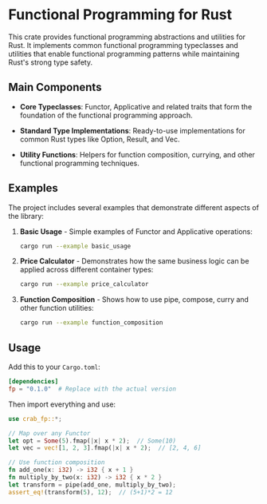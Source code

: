 # Functional Programming for Rust

This crate provides functional programming abstractions and utilities for Rust.
It implements common functional programming typeclasses and utilities that enable
functional programming patterns while maintaining Rust's strong type safety.

## Main Components

* **Core Typeclasses**: Functor, Applicative and related traits that form the
  foundation of the functional programming approach.

* **Standard Type Implementations**: Ready-to-use implementations for common Rust
  types like Option, Result, and Vec.

* **Utility Functions**: Helpers for function composition, currying, and other
  functional programming techniques.

## Examples

The project includes several examples that demonstrate different aspects of the library:

1. **Basic Usage** - Simple examples of Functor and Applicative operations:
   ```bash
   cargo run --example basic_usage
   ```

2. **Price Calculator** - Demonstrates how the same business logic can be applied across different container types:
   ```bash
   cargo run --example price_calculator
   ```

3. **Function Composition** - Shows how to use pipe, compose, curry and other function utilities:
   ```bash
   cargo run --example function_composition
   ```

## Usage

Add this to your `Cargo.toml`:

```toml
[dependencies]
fp = "0.1.0"  # Replace with the actual version
```

Then import everything and use:

```rust
use crab_fp::*;

// Map over any Functor
let opt = Some(5).fmap(|x| x * 2);  // Some(10)
let vec = vec![1, 2, 3].fmap(|x| x * 2);  // [2, 4, 6]

// Use function composition
fn add_one(x: i32) -> i32 { x + 1 }
fn multiply_by_two(x: i32) -> i32 { x * 2 }
let transform = pipe(add_one, multiply_by_two);
assert_eq!(transform(5), 12);  // (5+1)*2 = 12
``` 